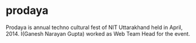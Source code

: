 # prodaya
Prodaya is annual techno cultural fest of NIT Uttarakhand held in April, 2014. I(Ganesh Narayan Gupta) worked as Web Team Head for the event.
